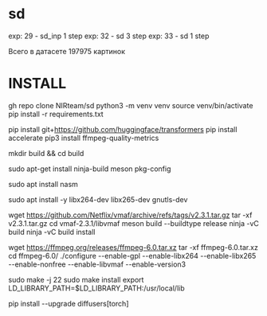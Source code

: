 # sd

exp: 29 - sd_inp 1 step
exp: 32 - sd 3 step
exp: 33 - sd 1 step

Всего в датасете 197975 картинок

# INSTALL
gh repo clone NIRteam/sd
python3 -m venv venv
source venv/bin/activate
pip install -r requirements.txt 

pip install git+https://github.com/huggingface/transformers
pip install accelerate
pip3 install ffmpeg-quality-metrics

<!-- install ffmpeg -->
mkdir build && cd build

<!-- build tools -->
sudo apt-get install ninja-build meson pkg-config

<!-- libvmaf tools -->
sudo apt install nasm

<!-- ffmpeg prerequisites -->
sudo apt install -y libx264-dev libx265-dev gnutls-dev

<!-- INSTALL libvmaf -->
<!-- https://github.com/yash1994/Build-FFmpeg-with-libvmaf -->
<!-- https://github.com/Netflix/vmaf/releases -->
wget https://github.com/Netflix/vmaf/archive/refs/tags/v2.3.1.tar.gz
tar -xf v2.3.1.tar.gz 
cd vmaf-2.3.1/libvmaf
meson build --buildtype release
ninja -vC build
ninja -vC build install

<!-- install ffmpeg with libmvaf -->
wget https://ffmpeg.org/releases/ffmpeg-6.0.tar.xz
tar -xf ffmpeg-6.0.tar.xz 
cd ffmpeg-6.0/
./configure --enable-gpl --enable-libx264 --enable-libx265 --enable-nonfree --enable-libvmaf --enable-version3

sudo make -j 22
sudo make install
export LD_LIBRARY_PATH=$LD_LIBRARY_PATH:/usr/local/lib

<!-- INSTALL sd_inpainting -->
pip install --upgrade diffusers[torch]
